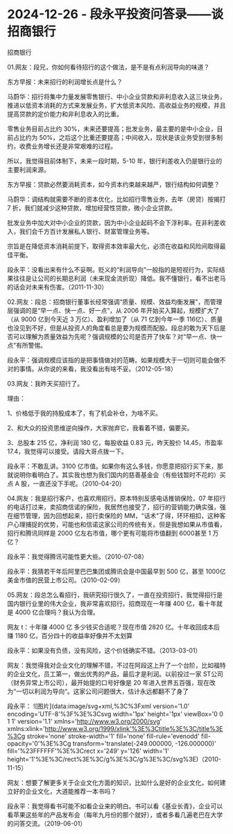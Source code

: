 # 2024-12-26 - 段永平投资问答录——谈招商银行

招商银行 

01.网友：段兄，你如何看待招行的这个做法，是不是有点利润导向的味道？

东方早报：未来招行的利润增长点是什么？

马蔚华：招行将集中力量发展零售银行、中小企业贷款和非利息收入这三块业务，推进以低资本消耗的方式来发展业务，扩大低资本风险、高收益业务的规模，并且提高贷款的定价能力和非利息收入的比重。

零售业务目前占比约 30%，未来还要提高；批发业务，最主要的是中小企业，目前占比约为 50%，之后这个比重还要提高；中间收入，现状是该业务受到很多制约，收费业务增长还是非常艰难的过程。

所以，我觉得目前体制下，未来一段时期，5-10 年，银行利差收入仍是银行业的主要利润来源。

东方早报：贷款必然要消耗资本，如今资本约束越来越严，银行结构如何调整？

马蔚华：调结构就需要不断的资本优化，比如招行零售业务，去年（房贷）按揭打 7 折，我们就减少这种贷款，增加经营性贷款，微小企业贷款。

批发业务中加大对中小企业的贷款，因为中小企业起码不会下浮利率。在非利差收入，我们会千方百计发展私人银行、财富管理业务等。

宗旨是在降低资本消耗前提下，取得资本效率最大化，必须在收益和风险间取得最佳平衡。

段永平：没看出来有什么不妥啊。贬义的“利润导向”一般指的是短视行为，实际结果往往是让公司的长期总利润（未来现金流折现）降低。我不懂银行，看不出老马的话会对未来有伤害。（2011-11-30）

02.网友：段总：招商银行董事长经常强调“质量、规模、效益均衡发展”，而管理层强调的是“早一点、快一点、好一点”，从 2006 年开始买入算起，规模扩大了（从 9000 亿到今天近 3 万亿）、盈利增加了（从 71 亿到今年一季 116亿）、质量也没见到不好，但是从投资人的角度看总是要为规模而配股。段总的敢为天下后是否可以理解为质量效益为先呢？强调规模的公司是否开了快车？对“早一点、快一点”有所警惕。

段永平：强调规模应该指的是把事情做对的范畴。如果规模大于一切则可能会做不对的事情。从你说的来看，我没看出有啥不妥。（2012-05-18）

03.网友：我昨天买招行了。

理由：

1、价格低于我的持股成本了，有了机会补仓，为啥不买。

2、和大众的投资思维逆向操作，大家抛弃它，我看着不错，偏要买。

3、总股本 215 亿，净利润 180 亿，每股收益 0.83 元，昨天股价 14.45，市盈率17.4，我觉得可以接受。请段大哥点拨一下。

段永平：不敢乱讲。3100 亿市值。如果你有这么多钱，你愿意把招行买下来，那就说明你看明白了。其实我也想为我们国内的慈善基金会（有些钱暂时不花的）买点 A 股，一直还没下手呢。（2010-04-20）

04.网友：我是招行客户，也喜欢用招行。原本特别反感电话推销保险，07 年招行的电话打过来，卖招商信诺的保险，我居然也接受了，招行的营销能力确实强，强在细节管理，因为回想起来，招行卖保险的 MM，“话术”了得，环环相扣，这种客户心理捕捉的优势，可能也和信诺这家公司的传统有关。但是我想如果从市值看，招行和腾讯同样是 2000 亿左右市值，哪个更有可能将市值翻到 6000甚至 1 万亿？

段永平：我觉得腾讯可能性更大些。（2010-07-08）

段永平：我猜若干年后阿里巴巴集团或腾讯会是中国最早到 500 亿，甚至 1000亿美金市值的民营上市公司。（2010-02-09） 

05.网友：段总怎么看招行，我研究招行很久了，一直在投资招行，我觉得招行是国内银行业里的伟大企业，我非常喜欢招行。招商现在一年赚 400 亿，看十年就是 4000 亿合理吗？我认为合理。

网友 t：十年赚 4000 亿 多少钱买合适呢？现在市值 2820 亿。十年收回成本后赚 1180 亿，百分四十的收益率好像并不太划算

段永平：如果没有负债，没有风险，这个价钱确实不错。（2013-03-01）

网友：我觉得我对企业文化的理解不错，不过在阿段这上升了一个台阶，比如福特的企业文化，员工第一，做出优秀的产品，最后才是利润。以前投过一家 ST公司（财务异常上市公司），最开始提的口号好像是 20 年进入世界五百强，现在改为“一切以利润为导向“。这家公司问题很大，估计永远都翻不了身了

段永平： ![图片](data:image/svg+xml,%3C%3Fxml version='1.0' encoding='UTF-8'%3F%3E%3Csvg width='1px' height='1px' viewBox='0 0 1 1' version='1.1' xmlns='http://www.w3.org/2000/svg' xmlns:xlink='http://www.w3.org/1999/xlink'%3E%3Ctitle%3E%3C/title%3E%3Cg stroke='none' stroke-width='1' fill='none' fill-rule='evenodd' fill-opacity='0'%3E%3Cg transform='translate(-249.000000, -126.000000)' fill='%23FFFFFF'%3E%3Crect x='249' y='126' width='1' height='1'%3E%3C/rect%3E%3C/g%3E%3C/g%3E%3C/svg%3E)（2010-11-15）

网友：想要了解更多关于企业文化方面的知识，比如什么是好的企业文化，如何建立好的企业文化，大道能推荐一本书吗？

段永平：我觉得看书可能不如看企业来的明白。书可以看《基业长青》，企业可以看苹果这些年的产品发布会（每年九月份的那个就好），或者多看几遍老巴在大学的问答交流。（2019-06-01）